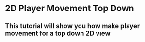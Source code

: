 # 2D Player Movement Top Down
## This tutorial will show you how make player movement for a top down 2D view
